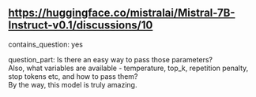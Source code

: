 ## https://huggingface.co/mistralai/Mistral-7B-Instruct-v0.1/discussions/10

contains_question: yes

question_part: Is there an easy way to pass those parameters?  
Also, what variables are available - temperature, top_k, repetition penalty, stop tokens etc, and how to pass them?  
By the way, this model is truly amazing.
